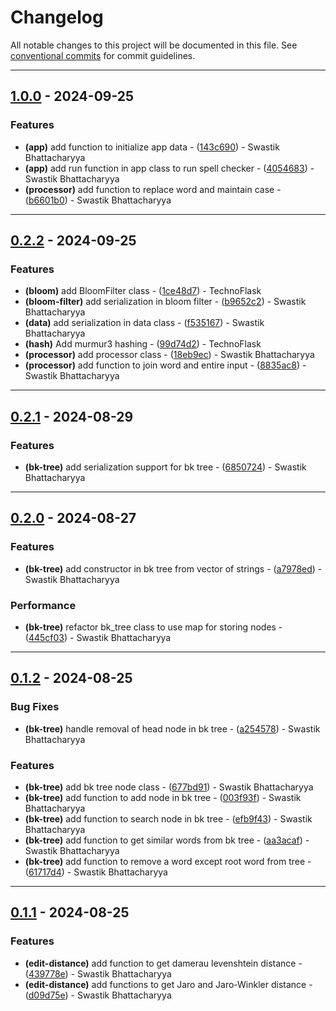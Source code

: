 # Changelog

All notable changes to this project will be documented in this file. See [conventional commits](https://www.conventionalcommits.org/) for commit guidelines.

---
## [1.0.0](https://github.com/SwastikBhattacharyya/spell-sweeper/compare/v0.2.2..1.0.0) - 2024-09-25

### Features

- **(app)** add function to initialize app data - ([143c690](https://github.com/SwastikBhattacharyya/spell-sweeper/commit/143c690465cf22838969572b0cc13a7176d0e154)) - Swastik Bhattacharyya
- **(app)** add run function in app class to run spell checker - ([4054683](https://github.com/SwastikBhattacharyya/spell-sweeper/commit/4054683d0600ba723d3fef97e56cab1434792cd4)) - Swastik Bhattacharyya
- **(processor)** add function to replace word and maintain case - ([b6601b0](https://github.com/SwastikBhattacharyya/spell-sweeper/commit/b6601b09a62aaf3470cab4ed86b28eff91113312)) - Swastik Bhattacharyya

---
## [0.2.2](https://github.com/SwastikBhattacharyya/spell-sweeper/compare/v0.2.1..v0.2.2) - 2024-09-25

### Features

- **(bloom)** add BloomFilter class - ([1ce48d7](https://github.com/SwastikBhattacharyya/spell-sweeper/commit/1ce48d762d4ce4e902b83e0b5e515b45e3e4d025)) - TechnoFlask
- **(bloom-filter)** add serialization in bloom filter - ([b9652c2](https://github.com/SwastikBhattacharyya/spell-sweeper/commit/b9652c28bd076d7cdb0cee7ee76b9e7593586948)) - Swastik Bhattacharyya
- **(data)** add serialization in data class - ([f535167](https://github.com/SwastikBhattacharyya/spell-sweeper/commit/f53516728f3be7975c32c7f49763212b5c17d1c4)) - Swastik Bhattacharyya
- **(hash)** Add murmur3 hashing - ([99d74d2](https://github.com/SwastikBhattacharyya/spell-sweeper/commit/99d74d25633da1ce3534867a234fc9acebd712a8)) - TechnoFlask
- **(processor)** add processor class - ([18eb9ec](https://github.com/SwastikBhattacharyya/spell-sweeper/commit/18eb9ec3f9ca60edcc85990b4ba90a98e83ac186)) - Swastik Bhattacharyya
- **(processor)** add function to join word and entire input - ([8835ac8](https://github.com/SwastikBhattacharyya/spell-sweeper/commit/8835ac8da6923b5145778f27cfe1d2d0d346dca3)) - Swastik Bhattacharyya

---
## [0.2.1](https://github.com/SwastikBhattacharyya/spell-sweeper/compare/v0.2.0..v0.2.1) - 2024-08-29

### Features

- **(bk-tree)** add serialization support for bk tree - ([6850724](https://github.com/SwastikBhattacharyya/spell-sweeper/commit/6850724de57e6d2221f8cf45d48f59ba193d84c1)) - Swastik Bhattacharyya

---
## [0.2.0](https://github.com/SwastikBhattacharyya/spell-sweeper/compare/v0.1.2..v0.2.0) - 2024-08-27

### Features

- **(bk-tree)** add constructor in bk tree from vector of strings - ([a7978ed](https://github.com/SwastikBhattacharyya/spell-sweeper/commit/a7978edbd96e117952c166ad540ce9ab2781cde8)) - Swastik Bhattacharyya

### Performance

- **(bk-tree)** refactor bk_tree class to use map for storing nodes - ([445cf03](https://github.com/SwastikBhattacharyya/spell-sweeper/commit/445cf032052ee07e8e0331588b6a3a7332889c41)) - Swastik Bhattacharyya

---
## [0.1.2](https://github.com/SwastikBhattacharyya/spell-sweeper/compare/v0.1.1..v0.1.2) - 2024-08-25

### Bug Fixes

- **(bk-tree)** handle removal of head node in bk tree - ([a254578](https://github.com/SwastikBhattacharyya/spell-sweeper/commit/a25457889a9ba2e5a46cd36c121e619626bddd85)) - Swastik Bhattacharyya

### Features

- **(bk-tree)** add bk tree node class - ([677bd91](https://github.com/SwastikBhattacharyya/spell-sweeper/commit/677bd917828cbbdf860b38b8caa68b31de42a630)) - Swastik Bhattacharyya
- **(bk-tree)** add function to add node in bk tree - ([003f93f](https://github.com/SwastikBhattacharyya/spell-sweeper/commit/003f93f047108ff8178879f37e27b4a47bcd9f93)) - Swastik Bhattacharyya
- **(bk-tree)** add function to search node in bk tree - ([efb9f43](https://github.com/SwastikBhattacharyya/spell-sweeper/commit/efb9f4314921e0509128f1a8e669dd61bcec3753)) - Swastik Bhattacharyya
- **(bk-tree)** add function to get similar words from bk tree - ([aa3acaf](https://github.com/SwastikBhattacharyya/spell-sweeper/commit/aa3acaf6b81153c0225daf7fc48735a570ef1d02)) - Swastik Bhattacharyya
- **(bk-tree)** add function to remove a word except root word from tree - ([61717d4](https://github.com/SwastikBhattacharyya/spell-sweeper/commit/61717d47c4b696d898bf5b0f2d7c76d54fd4e8a5)) - Swastik Bhattacharyya

---
## [0.1.1](https://github.com/SwastikBhattacharyya/spell-sweeper/compare/v0.1.0..v0.1.1) - 2024-08-25

### Features

- **(edit-distance)** add function to get damerau levenshtein distance - ([439778e](https://github.com/SwastikBhattacharyya/spell-sweeper/commit/439778ef47571facdf78177a072b7ca9b86cdfee)) - Swastik Bhattacharyya
- **(edit-distance)** add functions to get Jaro and Jaro-Winkler distance - ([d09d75e](https://github.com/SwastikBhattacharyya/spell-sweeper/commit/d09d75e67b918c5e3638eddbf9138eec0c7e4ce7)) - Swastik Bhattacharyya

<!-- generated by git-cliff -->
